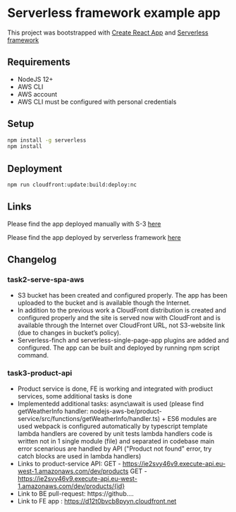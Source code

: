 # Serverless framework example app
This project was bootstrapped with [Create React App](https://github.com/facebook/create-react-app) and [Serverless framework](https://www.serverless.com)

## Requirements
-   NodeJS 12+
-   AWS CLI
-   AWS account
-   AWS CLI must be configured with personal credentials

## Setup

```bash
npm install -g serverless
npm install
```

## Deployment 
```bash
npm run cloudfront:update:build:deploy:nc
```

## Links
Please find the app deployed manually with S-3 [here](http://metal-tickets-store-fe-bucket.s3-website-eu-west-1.amazonaws.com/)

Please find the app deployed by serverless framework [here](https://d12t0bvcb8pyyn.cloudfront.net)

## Changelog
### task2-serve-spa-aws
- S3 bucket has been created and configured properly. The app has been uploaded to the bucket and is available though the Internet.
- In addition to the previous work a CloudFront distribution is created and configured properly and the site is served now with CloudFront and is available through the Internet over CloudFront URL, not S3-website link (due to changes in bucket’s policy).
- Serverless-finch and serverless-single-page-app plugins are added and configured. The app can be built and deployed by running npm script command.

### task3-product-api
- Product service is done, FE is working and integrated with prodiuct services, some additional tasks is done
- Implementedd additional tasks: 
    async\await is used (please find getWeatherInfo handler: nodejs-aws-be/product-service/src/functions/getWeatherInfo/handler.ts) +
    ES6 modules are used
    webpack is configured automatically by typescript template
    lambda handlers are covered by unit tests
    lambda handlers code is written not in 1 single module (file) and separated in codebase
    main error scenarious are handled by API ("Product not found" error, try catch blocks are used in lambda handlers)
- Links to product-service API:
    GET - https://ie2svy46v9.execute-api.eu-west-1.amazonaws.com/dev/products
    GET - https://ie2svy46v9.execute-api.eu-west-1.amazonaws.com/dev/products/{id}
- Link to BE pull-request:
    https://github....
- Link to FE app :
    https://d12t0bvcb8pyyn.cloudfront.net